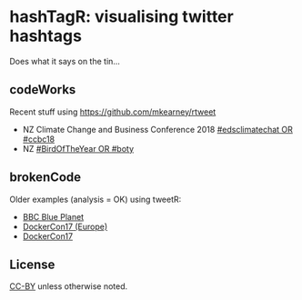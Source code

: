 # hashTagR: visualising twitter hashtags

Does what it says on the tin...

## codeWorks

Recent stuff using https://github.com/mkearney/rtweet

 * NZ Climate Change and Business Conference 2018 [#edsclimatechat OR #ccbc18](https://dataknut.github.io/hashTagR/ccbc2018.html)
 * NZ [#BirdOfTheYear OR #boty](https://dataknut.github.io/hashTagR/boty2018.html)
 
## brokenCode

Older examples (analysis = OK) using tweetR:
 
  * [BBC Blue Planet](https://dataknut.github.io/tweetR/tweetRBluePlanet2_2017.html) 
  * [DockerCon17 (Europe)](dataknut.github.io/tweetR/tweetDockerConEU_2017.html)
  * [DockerCon17](https://dataknut.github.io/tweetR/tweetDockerCon.html)

## License

[CC-BY](https://creativecommons.org/licenses/by/4.0/) unless otherwise noted.
